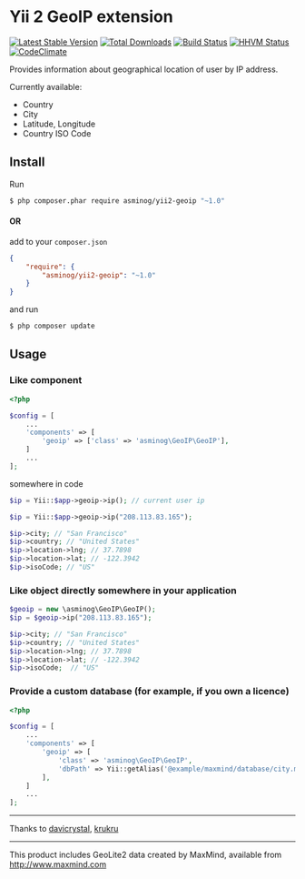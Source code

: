 Yii 2 GeoIP extension
=====================
[![Latest Stable Version](https://poser.pugx.org/asminog/yii2-geoip/version)](https://packagist.org/packages/asminog/yii2-geoip) [![Total Downloads](https://poser.pugx.org/asminog/yii2-geoip/downloads)](https://packagist.org/packages/asminog/yii2-geoip) [![Build Status](https://travis-ci.org/asminog/yii2-geoip.svg?branch=1.0.1)](https://travis-ci.org/asminog/yii2-geoip) [![HHVM Status](https://img.shields.io/hhvm/asminog/yii2-geoip.svg)](http://hhvm.h4cc.de/package/asminog/yii2-geoip) [![CodeClimate](https://codeclimate.com/github/asminog/yii2-geoip.png)](https://codeclimate.com/github/asminog/yii2-geoip) 

Provides information about geographical location of user by IP address.

Currently available:
* Country
* City
* Latitude, Longitude
* Country ISO Code

## Install

Run

```bash
$ php composer.phar require asminog/yii2-geoip "~1.0"
```

#### OR 

add to your `composer.json`

```json
{
    "require": {
        "asminog/yii2-geoip": "~1.0"
    }
}
```

and run

```bash
$ php composer update
```


## Usage

### Like component

```php
<?php

$config = [
    ...
    'components' => [
        'geoip' => ['class' => 'asminog\GeoIP\GeoIP'],
    ]
    ...
];
```

somewhere in code

```php
$ip = Yii::$app->geoip->ip(); // current user ip

$ip = Yii::$app->geoip->ip("208.113.83.165");

$ip->city; // "San Francisco"
$ip->country; // "United States"
$ip->location->lng; // 37.7898
$ip->location->lat; // -122.3942
$ip->isoCode; // "US"

```

### Like object directly somewhere in your application

```php
$geoip = new \asminog\GeoIP\GeoIP();
$ip = $geoip->ip("208.113.83.165");

$ip->city; // "San Francisco"
$ip->country; // "United States"
$ip->location->lng; // 37.7898
$ip->location->lat; // -122.3942
$ip->isoCode;  // "US"
```

### Provide a custom database (for example, if you own a licence)

```php
<?php

$config = [
    ...
    'components' => [
        'geoip' => [
            'class' => 'asminog\GeoIP\GeoIP',
            'dbPath' => Yii::getAlias('@example/maxmind/database/city.mmdb')
        ],
    ]
    ...
];
```

-----------

Thanks to [davicrystal](https://github.com/davicrystal), [krukru](https://github.com/krukru)

-----------

This product includes GeoLite2 data created by MaxMind, available from http://www.maxmind.com
